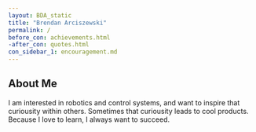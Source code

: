 ```yaml
---
layout: BDA_static
title: "Brendan Arciszewski"
permalink: /
before_con: achievements.html
-after_con: quotes.html
con_sidebar_1: encouragement.md
---
```

## About Me
I am interested in robotics and control systems, and want to inspire that curiousity within others. Sometimes that curiousity leads to cool products. Because I love to learn, I always want to succeed.